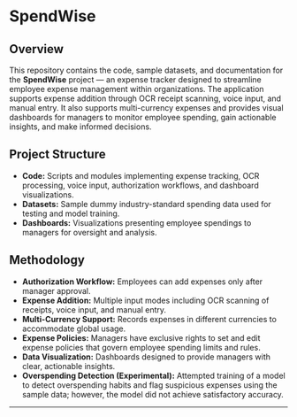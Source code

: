 # SpendWise

## Overview

This repository contains the code, sample datasets, and documentation for the **SpendWise** project — an expense tracker designed to streamline employee expense management within organizations. The application supports expense addition through OCR receipt scanning, voice input, and manual entry. It also supports multi-currency expenses and provides visual dashboards for managers to monitor employee spending, gain actionable insights, and make informed decisions.

## Project Structure

- **Code:** Scripts and modules implementing expense tracking, OCR processing, voice input, authorization workflows, and dashboard visualizations.
- **Datasets:** Sample dummy industry-standard spending data used for testing and model training.
- **Dashboards:** Visualizations presenting employee spendings to managers for oversight and analysis.

## Methodology

- **Authorization Workflow:** Employees can add expenses only after manager approval.
- **Expense Addition:** Multiple input modes including OCR scanning of receipts, voice input, and manual entry.
- **Multi-Currency Support:** Records expenses in different currencies to accommodate global usage.
- **Expense Policies:** Managers have exclusive rights to set and edit expense policies that govern employee spending limits and rules.
- **Data Visualization:** Dashboards designed to provide managers with clear, actionable insights.
- **Overspending Detection (Experimental):** Attempted training of a model to detect overspending habits and flag suspicious expenses using the sample data; however, the model did not achieve satisfactory accuracy.

---
